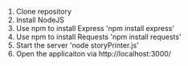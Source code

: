 1. Clone repository
2. Install NodeJS
3. Use npm to install Express 'npm install express'
4. Use npm to install Requests 'npm install requests'
5. Start the server 'node storyPrinter.js'
6. Open the applicaiton via http://localhost:3000/